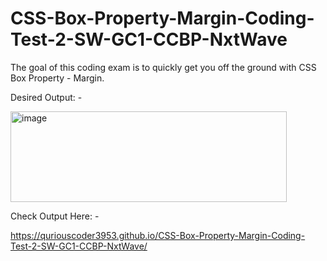 # CSS-Box-Property-Margin-Coding-Test-2-SW-GC1-CCBP-NxtWave

The goal of this coding exam is to quickly get you off the ground with CSS Box Property - Margin.


Desired Output: -



<img width="442" height="145" alt="image" src="https://github.com/user-attachments/assets/c9478f81-bb26-4859-9176-fc304632c3c4" />




Check Output Here: -

https://quriouscoder3953.github.io/CSS-Box-Property-Margin-Coding-Test-2-SW-GC1-CCBP-NxtWave/
